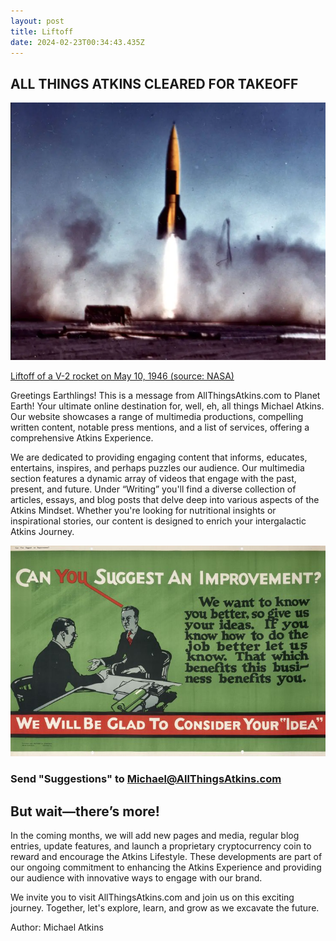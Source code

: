 ```yaml
---
layout: post
title: Liftoff
date: 2024-02-23T00:34:43.435Z
---
```

## ALL THINGS ATKINS CLEARED FOR TAKEOFF

![](/assets/uploads/screen-shot-2024-02-22-at-7.37.11-pm.png)

[Liftoff of a V-2 rocket on May 10, 1946 (source: NASA)](https://www.nasa.gov/history/75-years-ago-first-launch-of-a-two-stage-rocket/)

Greetings Earthlings! This is a message from AllThingsAtkins.com to Planet Earth! Your ultimate online destination for, well, eh, all things Michael Atkins. Our website showcases a range of multimedia productions, compelling written content, notable press mentions, and a list of services, offering a comprehensive Atkins Experience.

We are dedicated to providing engaging content that informs, educates, entertains, inspires, and perhaps puzzles our audience. Our multimedia section features a dynamic array of videos that engage with the past, present, and future. Under “Writing” you'll find a diverse collection of articles, essays, and blog posts that delve deep into various aspects of the Atkins Mindset. Whether you're looking for nutritional insights or inspirational stories, our content is designed to enrich your intergalactic Atkins Journey.

![](/assets/uploads/we-will-consider-your-idea-.jpeg)

### Send "Suggestions" to [Michael@AllThingsAtkins.com](michael@allthingsatkins.com)

## But wait—there’s more!

In the coming months, we will add new pages and media, regular blog entries, update features, and launch a proprietary cryptocurrency coin to reward and encourage the Atkins Lifestyle. These developments are part of our ongoing commitment to enhancing the Atkins Experience and providing our audience with innovative ways to engage with our brand.

We invite you to visit AllThingsAtkins.com and join us on this exciting journey. Together, let's explore, learn, and grow as we excavate the future. 

Author: Michael Atkins
